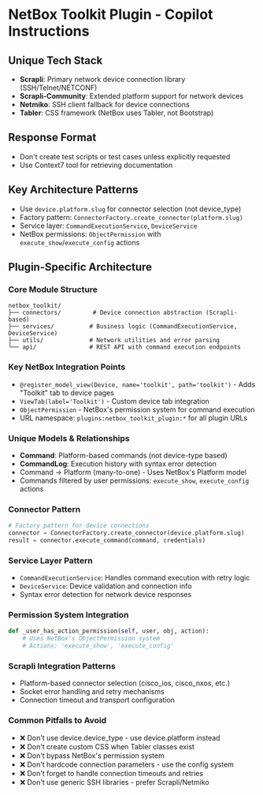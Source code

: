 # NetBox Toolkit Plugin - Copilot Instructions

## Unique Tech Stack
- **Scrapli**: Primary network device connection library (SSH/Telnet/NETCONF)
- **Scrapli-Community**: Extended platform support for network devices
- **Netmiko**: SSH client fallback for device connections
- **Tabler**: CSS framework (NetBox uses Tabler, not Bootstrap)

## Response Format
- Don't create test scripts or test cases unless explicitly requested
- Use Context7 tool for retrieving documentation

## Key Architecture Patterns
- Use `device.platform.slug` for connector selection (not device_type)
- Factory pattern: `ConnectorFactory.create_connector(platform.slug)`
- Service layer: `CommandExecutionService`, `DeviceService`
- NetBox permissions: `ObjectPermission` with `execute_show`/`execute_config` actions

## Plugin-Specific Architecture

### Core Module Structure
```
netbox_toolkit/
├── connectors/         # Device connection abstraction (Scrapli-based)
├── services/          # Business logic (CommandExecutionService, DeviceService)
├── utils/             # Network utilities and error parsing
└── api/               # REST API with command execution endpoints
```

### Key NetBox Integration Points
- `@register_model_view(Device, name='toolkit', path='toolkit')` - Adds "Toolkit" tab to device pages
- `ViewTab(label='Toolkit')` - Custom device tab integration
- `ObjectPermission` - NetBox's permission system for command execution
- URL namespace: `plugins:netbox_toolkit_plugin:*` for all plugin URLs

### Unique Models & Relationships
- **Command**: Platform-based commands (not device-type based)
- **CommandLog**: Execution history with syntax error detection
- Command → Platform (many-to-one) - Uses NetBox's Platform model
- Commands filtered by user permissions: `execute_show`, `execute_config` actions

### Connector Pattern
```python
# Factory pattern for device connections
connector = ConnectorFactory.create_connector(device.platform.slug)
result = connector.execute_command(command, credentials)
```

### Service Layer Pattern
- `CommandExecutionService`: Handles command execution with retry logic
- `DeviceService`: Device validation and connection info
- Syntax error detection for network device responses

### Permission System Integration
```python
def _user_has_action_permission(self, user, obj, action):
    # Uses NetBox's ObjectPermission system
    # Actions: 'execute_show', 'execute_config'
```

### Scrapli Integration Patterns
- Platform-based connector selection (cisco_ios, cisco_nxos, etc.)
- Socket error handling and retry mechanisms
- Connection timeout and transport configuration

### Common Pitfalls to Avoid
- ❌ Don't use device.device_type - use device.platform instead
- ❌ Don't create custom CSS when Tabler classes exist
- ❌ Don't bypass NetBox's permission system
- ❌ Don't hardcode connection parameters - use the config system
- ❌ Don't forget to handle connection timeouts and retries
- ❌ Don't use generic SSH libraries - prefer Scrapli/Netmiko

